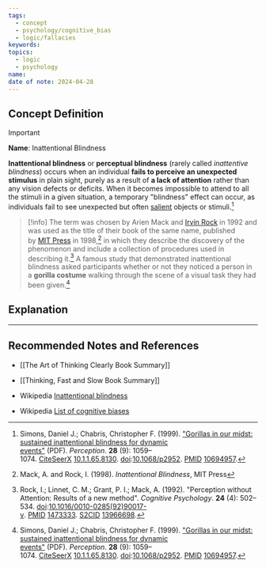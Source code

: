 ```yaml
---
tags:
  - concept
  - psychology/cognitive_bias
  - logic/fallacies
keywords: 
topics:
  - logic
  - psychology
name: 
date of note: 2024-04-28
---
```


## Concept Definition

>[!important]
>**Name**:  Inattentional Blindness
>
>**Inattentional blindness** or **perceptual blindness** (rarely called _inattentive blindness_) occurs when an individual **fails to perceive an unexpected stimulus** in plain sight, purely as a result of **a lack of attention** rather than any vision defects or deficits. When it becomes impossible to attend to all the stimuli in a given situation, a temporary "blindness" effect can occur, as individuals fail to see unexpected but often [salient](https://en.wikipedia.org/wiki/Salience_(neuroscience) "Salience (neuroscience)") objects or stimuli.[^1]

>[!info]
>The term was chosen by Arien Mack and [Irvin Rock](https://en.wikipedia.org/wiki/Irvin_Rock "Irvin Rock") in 1992 and was used as the title of their book of the same name, published by [MIT Press](https://en.wikipedia.org/wiki/MIT_Press "MIT Press") in 1998,[^2] in which they describe the discovery of the phenomenon and include a collection of procedures used in describing it.[^3] A famous study that demonstrated inattentional blindness asked participants whether or not they noticed a person in a **gorilla costume** walking through the scene of a visual task they had been given.[^1]

## Explanation





-----------
##  Recommended Notes and References

- [[The Art of Thinking Clearly Book Summary]]
- [[Thinking, Fast and Slow Book Summary]]

- Wikipedia [Inattentional blindness](https://en.wikipedia.org/wiki/Inattentional_blindness)
- Wikipedia [List of cognitive biases](https://en.wikipedia.org/wiki/List_of_cognitive_biases)

[^1]: Simons, Daniel J.; Chabris, Christopher F. (1999). ["Gorillas in our midst: sustained inattentional blindness for dynamic events"](http://www.chabris.com/Simons1999.pdf) (PDF). _Perception_. **28** (9): 1059–1074. [CiteSeerX](https://en.wikipedia.org/wiki/CiteSeerX_(identifier) "CiteSeerX (identifier)") [10.1.1.65.8130](https://citeseerx.ist.psu.edu/viewdoc/summary?doi=10.1.1.65.8130). [doi](https://en.wikipedia.org/wiki/Doi_(identifier) "Doi (identifier)"):[10.1068/p2952](https://doi.org/10.1068%2Fp2952). [PMID](https://en.wikipedia.org/wiki/PMID_(identifier) "PMID (identifier)") [10694957](https://pubmed.ncbi.nlm.nih.gov/10694957).

[^2]: Mack, A. and Rock, I. (1998). _Inattentional Blindness_, MIT Press

[^3]: Rock, I.; Linnet, C. M.; Grant, P. I.; Mack, A. (1992). "Perception without Attention: Results of a new method". _Cognitive Psychology_. **24** (4): 502–534. [doi](https://en.wikipedia.org/wiki/Doi_(identifier) "Doi (identifier)"):[10.1016/0010-0285(92)90017-v](https://doi.org/10.1016%2F0010-0285%2892%2990017-v). [PMID](https://en.wikipedia.org/wiki/PMID_(identifier) "PMID (identifier)") [1473333](https://pubmed.ncbi.nlm.nih.gov/1473333). [S2CID](https://en.wikipedia.org/wiki/S2CID_(identifier) "S2CID (identifier)") [13966698](https://api.semanticscholar.org/CorpusID:13966698).